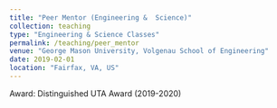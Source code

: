```yaml
---
title: "Peer Mentor (Engineering &  Science)"
collection: teaching
type: "Engineering & Science Classes"
permalink: /teaching/peer_mentor
venue: "George Mason University, Volgenau School of Engineering"
date: 2019-02-01
location: "Fairfax, VA, US"
---
```


Award: Distinguished UTA Award (2019-2020) 
